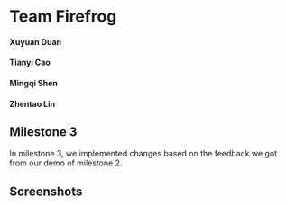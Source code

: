 # Team Firefrog
#### Xuyuan Duan
#### Tianyi Cao
#### Mingqi Shen
#### Zhentao Lin  

## Milestone 3
In milestone 3, we implemented changes based on the feedback we got from our demo of milestone 2. 
## Screenshots
